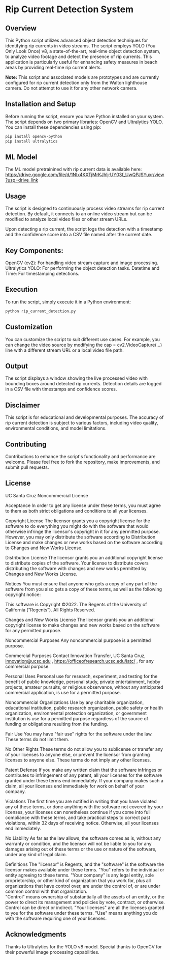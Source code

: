 # Rip Current Detection System

## Overview
This Python script utilizes advanced object detection techniques for identifying rip currents in video streams. The script employs YOLO (You Only Look Once) v8, a state-of-the-art, real-time object detection system, to analyze video footage and detect the presence of rip currents. This application is particularly useful for enhancing safety measures in beach areas by providing real-time rip current alerts. 

**Note:** This script and associated models are prototypes and are currently configured for rip current detection only from the Walton lighthouse camera. Do not attempt to use it for any other network camera.

## Installation and Setup
Before running the script, ensure you have Python installed on your system. The script depends on two primary libraries: OpenCV and Ultralytics YOLO. You can install these dependencies using pip:

```bash
pip install opencv-python
pip install ultralytics
```

## ML Model
The ML model pretrainined with rip current data is available here: https://drive.google.com/file/d/1NIx4KXTjMrKJhljrUY03f_UwQPJSYuxr/view?usp=drive_link

## Usage
The script is designed to continuously process video streams for rip current detection. By default, it connects to an online video stream but can be modified to analyze local video files or other stream URLs.

Upon detecting a rip current, the script logs the detection with a timestamp and the confidence score into a CSV file named after the current date.

## Key Components:
OpenCV (cv2): For handling video stream capture and image processing.
Ultralytics YOLO: For performing the object detection tasks.
Datetime and Time: For timestamping detections.

## Execution
To run the script, simply execute it in a Python environment:

```bash
python rip_current_detection.py
```

## Customization
You can customize the script to suit different use cases. For example, you can change the video source by modifying the cap = cv2.VideoCapture(...) line with a different stream URL or a local video file path.

## Output
The script displays a window showing the live processed video with bounding boxes around detected rip currents. Detection details are logged in a CSV file with timestamps and confidence scores.

## Disclaimer
This script is for educational and developmental purposes. The accuracy of rip current detection is subject to various factors, including video quality, environmental conditions, and model limitations.

## Contributing
Contributions to enhance the script's functionality and performance are welcome. Please feel free to fork the repository, make improvements, and submit pull requests.

## License
UC Santa Cruz Noncommercial License

Acceptance
In order to get any license under these terms, you must agree to them as both strict obligations and conditions to all your licenses.

Copyright License
The licensor grants you a copyright license for the software to do everything you might do with the software that would otherwise infringe the licensor's copyright in it for any permitted purpose. However, you may only distribute the software according to Distribution License and make changes or new works based on the software according to Changes and New Works License.

Distribution License
The licensor grants you an additional copyright license to distribute copies of the software. Your license to distribute covers distributing the software with changes and new works permitted by Changes and New Works License.

Notices
You must ensure that anyone who gets a copy of any part of the software from you also gets a copy of these terms, as well as the following copyright notice:

This software is Copyright ©2022. The Regents of the University of California (“Regents”). All Rights Reserved.

Changes and New Works License
The licensor grants you an additional copyright license to make changes and new works based on the software for any permitted purpose.

Noncommercial Purposes
Any noncommercial purpose is a permitted purpose.

Commercial Purposes
Contact Innovation Transfer, UC Santa Cruz, innovation@ucsc.edu , https://officeofresearch.ucsc.edu/iatc/ , for any commercial purpose.

Personal Uses
Personal use for research, experiment, and testing for the benefit of public knowledge, personal study, private entertainment, hobby projects, amateur pursuits, or religious observance, without any anticipated commercial application, is use for a permitted purpose.

Noncommercial Organizations
Use by any charitable organization, educational institution, public research organization, public safety or health organization, environmental protection organization, or government institution is use for a permitted purpose regardless of the source of funding or obligations resulting from the funding.

Fair Use
You may have "fair use" rights for the software under the law. These terms do not limit them.

No Other Rights
These terms do not allow you to sublicense or transfer any of your licenses to anyone else, or prevent the licensor from granting licenses to anyone else.  These terms do not imply any other licenses.

Patent Defense
If you make any written claim that the software infringes or contributes to infringement of any patent, all your licenses for the software granted under these terms end immediately. If your company makes such a claim, all your licenses end immediately for work on behalf of your company.

Violations
The first time you are notified in writing that you have violated any of these terms, or done anything with the software not covered by your licenses, your licenses can nonetheless continue if you come into full compliance with these terms, and take practical steps to correct past violations, within 32 days of receiving notice.  Otherwise, all your licenses end immediately.

No Liability
As far as the law allows, the software comes as is, without any warranty or condition, and the licensor will not be liable to you for any damages arising out of these terms or the use or nature of the software, under any kind of legal claim.

Definitions
The "licensor" is Regents, and the "software" is the software the licensor makes available under these terms.
"You" refers to the individual or entity agreeing to these terms.
"Your company" is any legal entity, sole proprietorship, or other kind of organization that you work for, plus all organizations that have control over, are under the control of, or are under common control with that organization.  
"Control" means ownership of substantially all the assets of an entity, or the power to direct its management and policies by vote, contract, or otherwise.  Control can be direct or indirect.
"Your licenses" are all the licenses granted to you for the software under these terms.
"Use" means anything you do with the software requiring one of your licenses.

## Acknowledgments
Thanks to Ultralytics for the YOLO v8 model.
Special thanks to OpenCV for their powerful image processing capabilities.
